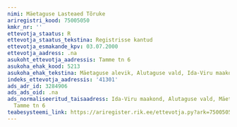 ```yaml
---
nimi: Mäetaguse Lasteaed Tõruke
ariregistri_kood: 75005050
kmkr_nr: ''
ettevotja_staatus: R
ettevotja_staatus_tekstina: Registrisse kantud
ettevotja_esmakande_kpv: 03.07.2000
ettevotja_aadress: .na
asukoht_ettevotja_aadressis: Tamme tn 6
asukoha_ehak_kood: 5213
asukoha_ehak_tekstina: Mäetaguse alevik, Alutaguse vald, Ida-Viru maakond
indeks_ettevotja_aadressis: '41301'
ads_adr_id: 3284906
ads_ads_oid: .na
ads_normaliseeritud_taisaadress: Ida-Viru maakond, Alutaguse vald, Mäetaguse alevik,
  Tamme tn 6
teabesysteemi_link: https://ariregister.rik.ee/ettevotja.py?ark=75005050&ref=rekvisiidid
---
```

